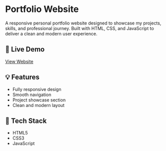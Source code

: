 # Portfolio Website

A responsive personal portfolio website designed to showcase my projects, skills, and professional journey. Built with HTML, CSS, and JavaScript to deliver a clean and modern user experience.

## 🚀 Live Demo
[View Website](https://15720022sasa.github.io/portfolio)

## 💡 Features
- Fully responsive design
- Smooth navigation
- Project showcase section
- Clean and modern layout

## 📌 Tech Stack
- HTML5
- CSS3
- JavaScript
